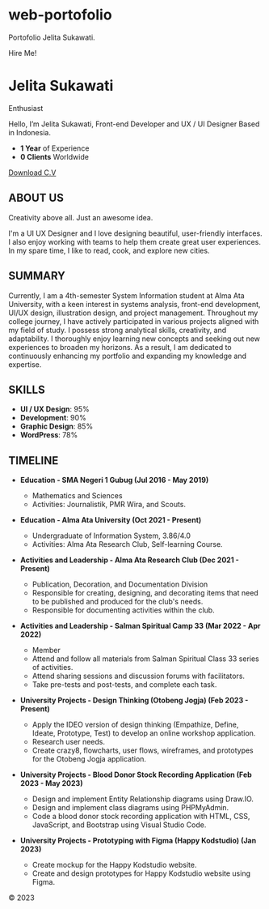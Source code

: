 # web-portofolio
Portofolio Jelita Sukawati.

Hire Me!

# Jelita Sukawati
Enthusiast

Hello, I’m Jelita Sukawati, Front-end Developer and UX / UI Designer Based in Indonesia.

- **1 Year** of Experience
- **0 Clients** Worldwide

[Download C.V](link_to_cv.pdf)

## ABOUT US
Creativity above all. Just an awesome idea.

I'm a UI UX Designer and I love designing beautiful, user-friendly interfaces. I also enjoy working with teams to help them create great user experiences. In my spare time, I like to read, cook, and explore new cities.

## SUMMARY
Currently, I am a 4th-semester System Information student at Alma Ata University, with a keen interest in systems analysis, front-end development, UI/UX design, illustration design, and project management. Throughout my college journey, I have actively participated in various projects aligned with my field of study. I possess strong analytical skills, creativity, and adaptability. I thoroughly enjoy learning new concepts and seeking out new experiences to broaden my horizons. As a result, I am dedicated to continuously enhancing my portfolio and expanding my knowledge and expertise.

## SKILLS
- **UI / UX Design**: 95%
- **Development**: 90%
- **Graphic Design**: 85%
- **WordPress**: 78%

## TIMELINE
- **Education - SMA Negeri 1 Gubug (Jul 2016 - May 2019)**
  - Mathematics and Sciences
  - Activities: Journalistik, PMR Wira, and Scouts.

- **Education - Alma Ata University (Oct 2021 - Present)**
  - Undergraduate of Information System, 3.86/4.0
  - Activities: Alma Ata Research Club, Self-learning Course.

- **Activities and Leadership - Alma Ata Research Club (Dec 2021 - Present)**
  - Publication, Decoration, and Documentation Division
  - Responsible for creating, designing, and decorating items that need to be published and produced for the club's needs.
  - Responsible for documenting activities within the club.

- **Activities and Leadership - Salman Spiritual Camp 33 (Mar 2022 - Apr 2022)**
  - Member
  - Attend and follow all materials from Salman Spiritual Class 33 series of activities.
  - Attend sharing sessions and discussion forums with facilitators.
  - Take pre-tests and post-tests, and complete each task.

- **University Projects - Design Thinking (Otobeng Jogja) (Feb 2023 - Present)**
  - Apply the IDEO version of design thinking (Empathize, Define, Ideate, Prototype, Test) to develop an online workshop application.
  - Research user needs.
  - Create crazy8, flowcharts, user flows, wireframes, and prototypes for the Otobeng Jogja application.

- **University Projects - Blood Donor Stock Recording Application (Feb 2023 - May 2023)**
  - Design and implement Entity Relationship diagrams using Draw.IO.
  - Design and implement class diagrams using PHPMyAdmin.
  - Code a blood donor stock recording application with HTML, CSS, JavaScript, and Bootstrap using Visual Studio Code.

- **University Projects - Prototyping with Figma (Happy Kodstudio) (Jan 2023)**
  - Create mockup for the Happy Kodstudio website.
  - Create and design prototypes for Happy Kodstudio website using Figma.


© 2023

